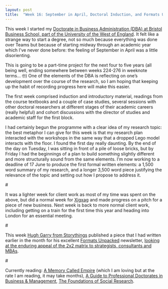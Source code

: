 ```yaml
---
layout: post
title:  "Week 16: September in April, Doctoral Induction, and Formats Unpacked"
---
```


This week I started my <a href="https://courses.uwe.ac.uk/N12T4/doctor-of-business-administration">Doctorate in Business Administration (DBA) at Bristol Business School, part of the University of the West of England</a>. It felt like a strange way to start a degree, not so much because everything was done over Teams but because of starting midway through an academic year which I’ve never done before: the feeling of September in April was a little disorienting. 

This is going to be a part-time project for the next four to five years (all being well, ending somewhere between weeks 224-276 in weeknote terms... 🤓) One of the elements of the DBA is reflecting on one’s development over the course of the research, so I am hoping that keeping up the habit of recording progress here will make this easier. 

The first week comprised induction and introductory material, readings from the course textbooks and a couple of case studies, several sessions with other doctoral researchers at different stages of their academic careers (really helpful) and cohort discussions with the director of studies and academic staff for the first block. 

I had certainly begun the programme with a clear idea of my research topic: the best metaphor I can give for this week is that my research plan interacted with the workshops in the same way that a dropped Lego model interacts with the floor. I found the first day really daunting. By the end of the day on Tuesday, I was sitting in front of a pile of loose bricks, but by Friday I had the beginnings of a plan to build something slightly different and more structurally sound from the same elements. I’m now working to a deadline of 17 June to produce the first formal written elements: a 1,500 word summary of my research, and a longer 3,500 word piece justifying the relevance of the topic and setting out how I propose to address it. 

<p id="divider">#</p>

It was a lighter week for client work as most of my time was spent on the above, but did a normal week for <a href="https://www.xigxag.co.uk">Xigxag</a> and made progress on a pitch for a piece of new business. Next week is back to more normal client work, including getting on a train for the first time this year and heading into London for an essential meeting. 

<p id="divider">#</p>

This week <a href="https://twitter.com/huey">Hugh Garry from Storythings</a> published a piece that I had written earlier in the month for his excellent <a href="https://www.formatsunpacked.com/p/formats-unpacked-the-2x2-matrix">Formats Unpacked</a> newsletter, <a href="https://www.formatsunpacked.com/p/formats-unpacked-the-2x2-matrix">looking at the enduring appeal of the 2x2 matrix to strategists, consultants and MBAs</a>. 

<p id="divider">#</p>

Currently reading: <a href="https://www.arkadymartine.net/novels">A Memory Called Empire</a> (which I am loving but at the rate I am reading, it may take months), <a href="https://uk.sagepub.com/en-gb/eur/a-guide-to-professional-doctorates-in-business-and-management/book242918">A Guide to Professional Doctorates in Business & Management</a>, <a href="https://us.sagepub.com/en-us/nam/the-foundations-of-social-research/book207972">The Foundations of Social Research</a>.
